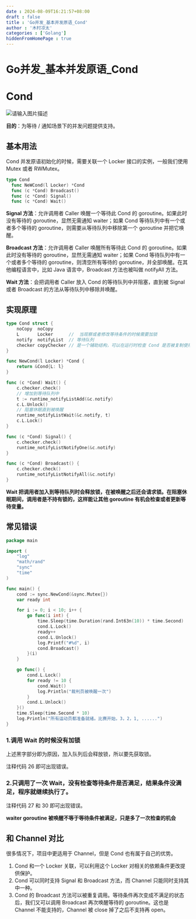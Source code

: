 ```yaml
---
date : 2024-08-09T16:21:57+08:00
draft : false
title : 'Go并发_基本并发原语_Cond'
author : '木村凉太'
categories : ['Golang']
hiddenFromHomePage : true 
---
```


# Go并发_基本并发原语_Cond

# Cond

![请输入图片描述](./images/2024/08/3356714874.jpg)

**目的**：为等待 / 通知场景下的并发问题提供支持。

## 基本用法

Cond 并发原语初始化的时候，需要关联一个 Locker 接口的实例，一般我们使用 Mutex 或者 RWMutex。

```go
type Cond
  func NeWCond(l Locker) *Cond
  func (c *Cond) Broadcast()
  func (c *Cond) Signal()
  func (c *Cond) Wait()
```

**Signal 方法**：允许调用者 Caller 唤醒一个等待此 Cond 的 goroutine。如果此时没有等待的 goroutine，显然无需通知 waiter；如果 Cond 等待队列中有一个或者多个等待的 goroutine，则需要从等待队列中移除第一个 goroutine 并把它唤醒。

**Broadcast 方法**：允许调用者 Caller 唤醒所有等待此 Cond 的 goroutine。如果此时没有等待的 goroutine，显然无需通知 waiter；如果 Cond 等待队列中有一个或者多个等待的 goroutine，则清空所有等待的 goroutine，并全部唤醒。在其他编程语言中，比如 Java 语言中，Broadcast 方法也被叫做 notifyAll 方法。

**Wait 方法**：会把调用者 Caller 放入 Cond 的等待队列中并阻塞，直到被 Signal 或者 Broadcast 的方法从等待队列中移除并唤醒。

## 实现原理

```go
type Cond struct {
	noCopy  noCopy
	L       Locker      //  当观察或者修改等待条件的时候需要加锁
	notify  notifyList  // 等待队列
	checker copyChecker // 是一个辅助结构，可以在运行时检查 Cond 是否被复制使用。
}

func NewCond(l Locker) *Cond {
	return &Cond{L: l}
}

func (c *Cond) Wait() {
	c.checker.check()
	// 增加到等待队列中
	t := runtime_notifyListAdd(&c.notify)
	c.L.Unlock()
	// 阻塞休眠直到被唤醒
	runtime_notifyListWait(&c.notify, t)
	c.L.Lock()
}

func (c *Cond) Signal() {
	c.checker.check()
	runtime_notifyListNotifyOne(&c.notify)
}

func (c *Cond) Broadcast() {
	c.checker.check()
	runtime_notifyListNotifyAll(&c.notify)
}
```

**Wait 把调用者加入到等待队列时会释放锁，在被唤醒之后还会请求锁。在阻塞休眠期间，调用者是不持有锁的，这样能让其他 goroutine 有机会检查或者更新等待变量。**

## 常见错误

```go
package main

import (
	"log"
	"math/rand"
	"sync"
	"time"
)

func main() {
	cond := sync.NewCond(&sync.Mutex{})
	var ready int

	for i := 0; i < 10; i++ {
		go func(i int) {
			time.Sleep(time.Duration(rand.Int63n(10)) * time.Second)
			cond.L.Lock()
			ready++
			cond.L.Unlock()
			log.Printf("#%d", i)
			cond.Broadcast()
		}(i)
	}

	go func() {
		cond.L.Lock()
		for ready != 10 {
			cond.Wait()
			log.Println("裁判员被唤醒一次")
		}
		cond.L.Unlock()
	}()
	time.Sleep(time.Second * 10)
	log.Println("所有运动员都准备就绪。比赛开始，3，2，1, ......")
}
```

### 1.调用 Wait 的时候没有加锁

上述黑字部分即为原因，加入队列后会释放锁，所以要先获取锁。

注释代码 26 即可出现错误。

### 2.只调用了一次 Wait，没有检查等待条件是否满足，结果条件没满足，程序就继续执行了。

注释代码 27 和 30 即可出现错误。

**waiter goroutine 被唤醒不等于等待条件被满足，只是多了一次检查的机会**

## 和 Channel 对比

很多情况下，项目中更适用于 Channel，但是 Cond 也有属于自己的优势。

1. Cond 和一个 Locker 关联，可以利用这个 Locker 对相关的依赖条件更改提供保护。
2. Cond 可以同时支持 Signal 和 Broadcast 方法，而 Channel 只能同时支持其中一种。
3. Cond 的 Broadcast 方法可以被重复调用。等待条件再次变成不满足的状态后，我们又可以调用 Broadcast 再次唤醒等待的 goroutine。这也是 Channel 不能支持的，Channel 被 close 掉了之后不支持再 open。
